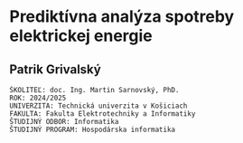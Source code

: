 # Prediktívna analýza spotreby elektrickej energie
## Patrik Grivalský

```
ŠKOLITEĽ: doc. Ing. Martin Sarnovský, PhD.
ROK: 2024/2025
UNIVERZITA: Technická univerzita v Košiciach
FAKULTA: Fakulta Elektrotechniky a Informatiky
ŠTUDIJNÝ ODBOR: Informatika
ŠTUDIJNÝ PROGRAM: Hospodárska informatika
```
